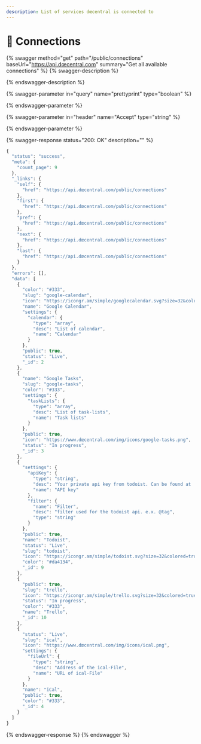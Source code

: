 ```yaml
---
description: List of services dœcentral is connected to
---
```


# 🔗 Connections

{% swagger method="get" path="/public/connections" baseUrl="https://api.dœcentral.com" summary="Get all available connections" %}
{% swagger-description %}

{% endswagger-description %}

{% swagger-parameter in="query" name="prettyprint" type="boolean" %}

{% endswagger-parameter %}

{% swagger-parameter in="header" name="Accept" type="string" %}

{% endswagger-parameter %}

{% swagger-response status="200: OK" description="" %}
```javascript
{
  "status": "success",
  "meta": {
    "count_page": 9
  },
  "_links": {
    "self": {
      "href": "https://api.dœcentral.com/public/connections"
    },
    "first": {
      "href": "https://api.dœcentral.com/public/connections"
    },
    "pref": {
      "href": "https://api.dœcentral.com/public/connections"
    },
    "next": {
      "href": "https://api.dœcentral.com/public/connections"
    },
    "last": {
      "href": "https://api.dœcentral.com/public/connections"
    }
  },
  "errors": [],
  "data": [
    {
      "color": "#333",
      "slug": "google-calendar",
      "icon": "https://icongr.am/simple/googlecalendar.svg?size=32&colored=true",
      "name": "Google Calendar",
      "settings": {
        "calendar": {
          "type": "array",
          "desc": "List of calendar",
          "name": "Calendar"
        }
      },
      "public": true,
      "status": "Live",
      "_id": 2
    },
    {
      "name": "Google Tasks",
      "slug": "google-tasks",
      "color": "#333",
      "settings": {
        "taskLists": {
          "type": "array",
          "desc": "List of task-lists",
          "name": "Task lists"
        }
      },
      "public": true,
      "icon": "https://www.dœcentral.com/img/icons/google-tasks.png",
      "status": "In progress",
      "_id": 3
    },
    {
      "settings": {
        "apiKey": {
          "type": "string",
          "desc": "Your private api key from todoist. Can be found at ...",
          "name": "API key"
        },
        "filter": {
          "name": "Filter",
          "desc": "filter used for the todoist api. e.x. @tag",
          "type": "string"
        }
      },
      "public": true,
      "name": "Todoist",
      "status": "Live",
      "slug": "todoist",
      "icon": "https://icongr.am/simple/todoist.svg?size=32&colored=true",
      "color": "#da4134",
      "_id": 9
    },
    {
      "public": true,
      "slug": "trello",
      "icon": "https://icongr.am/simple/trello.svg?size=32&colored=true",
      "status": "In progress",
      "color": "#333",
      "name": "Trello",
      "_id": 10
    },
    {
      "status": "Live",
      "slug": "ical",
      "icon": "https://www.dœcentral.com/img/icons/ical.png",
      "settings": {
        "fileUrl": {
          "type": "string",
          "desc": "Address of the ical-File",
          "name": "URL of ical-File"
        }
      },
      "name": "iCal",
      "public": true,
      "color": "#333",
      "_id": 4
    }
  ]
}
```
{% endswagger-response %}
{% endswagger %}
